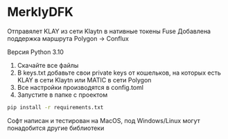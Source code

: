 # MerklyDFK
Отправялет KLAY из сети Klaytn в нативные токены Fuse
Добавлена поддержка маршрута Polygon -> Conflux

Версия Python 3.10

  1. Скачайте все файлы
  2. В keys.txt добавьте свои private keys от кошельков, на которых есть KLAY в сети Klaytn или MATIC в сети Polygon
  3. Все настройки производятся в config.toml
  4. Запустите в папке с проектом 
```sh 
pip install -r requirements.txt 
```
Софт написан и тестирован на MacOS, под Windows/Linux могут понадобится другие библиотеки

